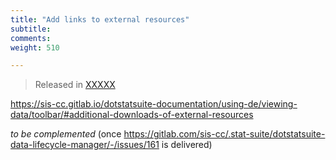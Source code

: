 ```yaml
---
title: "Add links to external resources"
subtitle: 
comments: 
weight: 510

---
```


> Released in [XXXXX](https://sis-cc.gitlab.io/dotstatsuite-documentation/changelog/#XXXXXX)

https://sis-cc.gitlab.io/dotstatsuite-documentation/using-de/viewing-data/toolbar/#additional-downloads-of-external-resources

*to be complemented* (once https://gitlab.com/sis-cc/.stat-suite/dotstatsuite-data-lifecycle-manager/-/issues/161 is delivered)
